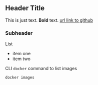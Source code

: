 
## Header Title

This is just text.  **Bold** text. [url link to github](https://github".com)

### Subheader

List
* item one
* item two


CLI `docker` command to list images
```
docker images
```
